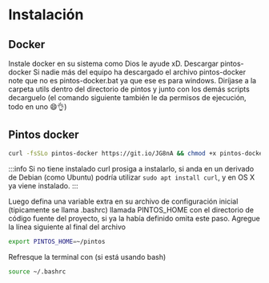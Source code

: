 # Instalación

## Docker

Instale docker en su sistema como Dios le ayude xD.
Descargar pintos-docker
Si nadie más del equipo ha descargado el archivo pintos-docker note que no es pintos-docker.bat ya que ese es para windows. Diríjase a la carpeta utils dentro del directorio de pintos y junto con los demás scripts decarguelo (el comando siguiente también le da permisos de ejecución, todo en uno 😄👌)

## Pintos docker

```bash
curl -fsSLo pintos-docker https://git.io/JG8nA && chmod +x pintos-docker
```

:::info
Si no tiene instalado curl prosiga a instalarlo, si anda en un derivado de Debian (como Ubuntu) podría utilizar `sudo apt install curl`, y en OS X ya viene instalado.
:::


Luego defina una variable extra en su archivo de configuración inicial (tipicamente se llama .bashrc) llamada PINTOS_HOME con el directorio de código fuente del proyecto, si ya la había definido omita este paso. Agregue la línea siguiente al final del archivo


```bash title="~/.bashrc"
export PINTOS_HOME=~/pintos
```

Refresque la terminal con (si está usando bash)

```bash
source ~/.bashrc
```
